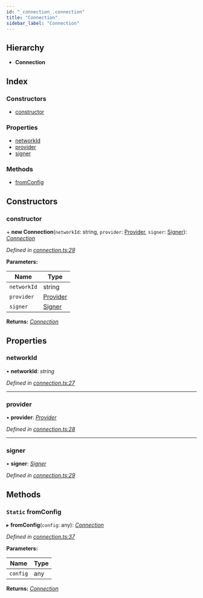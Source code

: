 ```yaml
---
id: "_connection_.connection"
title: "Connection"
sidebar_label: "Connection"
---
```


## Hierarchy

* **Connection**

## Index

### Constructors

* [constructor](_connection_.connection.md#constructor)

### Properties

* [networkId](_connection_.connection.md#networkid)
* [provider](_connection_.connection.md#provider)
* [signer](_connection_.connection.md#signer)

### Methods

* [fromConfig](_connection_.connection.md#static-fromconfig)

## Constructors

###  constructor

\+ **new Connection**(`networkId`: string, `provider`: [Provider](_providers_provider_.provider.md), `signer`: [Signer](_signer_.signer.md)): *[Connection](_connection_.connection.md)*

*Defined in [connection.ts:29](https://github.com/nearprotocol/nearlib/blob/5640fe9/src.ts/connection.ts#L29)*

**Parameters:**

Name | Type |
------ | ------ |
`networkId` | string |
`provider` | [Provider](_providers_provider_.provider.md) |
`signer` | [Signer](_signer_.signer.md) |

**Returns:** *[Connection](_connection_.connection.md)*

## Properties

###  networkId

• **networkId**: *string*

*Defined in [connection.ts:27](https://github.com/nearprotocol/nearlib/blob/5640fe9/src.ts/connection.ts#L27)*

___

###  provider

• **provider**: *[Provider](_providers_provider_.provider.md)*

*Defined in [connection.ts:28](https://github.com/nearprotocol/nearlib/blob/5640fe9/src.ts/connection.ts#L28)*

___

###  signer

• **signer**: *[Signer](_signer_.signer.md)*

*Defined in [connection.ts:29](https://github.com/nearprotocol/nearlib/blob/5640fe9/src.ts/connection.ts#L29)*

## Methods

### `Static` fromConfig

▸ **fromConfig**(`config`: any): *[Connection](_connection_.connection.md)*

*Defined in [connection.ts:37](https://github.com/nearprotocol/nearlib/blob/5640fe9/src.ts/connection.ts#L37)*

**Parameters:**

Name | Type |
------ | ------ |
`config` | any |

**Returns:** *[Connection](_connection_.connection.md)*
